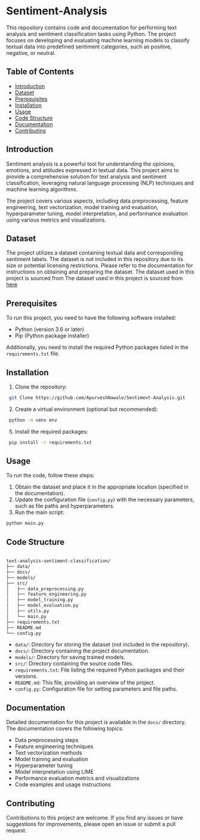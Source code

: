 # Sentiment-Analysis
This repository contains code and documentation for performing text analysis and sentiment classification tasks using Python. The project focuses on developing and evaluating machine learning models to classify textual data into predefined sentiment categories, such as positive, negative, or neutral.

## Table of Contents
- [Introduction](#introduction)
- [Dataset](#dataset)
- [Prerequisites](#prerequisites)
- [Installation](#installation)
- [Usage](#usage)
- [Code Structure](#code-structure)
- [Documentation](#documentation)
- [Contributing](#contributing)

## Introduction

Sentiment analysis is a powerful tool for understanding the opinions, emotions, and attitudes expressed in textual data. This project aims to provide a comprehensive solution for text analysis and sentiment classification, leveraging natural language processing (NLP) techniques and machine learning algorithms.

The project covers various aspects, including data preprocessing, feature engineering, text vectorization, model training and evaluation, hyperparameter tuning, model interpretation, and performance evaluation using various metrics and visualizations.

## Dataset

The project utilizes a dataset containing textual data and corresponding sentiment labels. The dataset is not included in this repository due to its size or potential licensing restrictions. Please refer to the documentation for instructions on obtaining and preparing the dataset.
The dataset used in this project is sourced from The dataset used in this project is sourced from  [here](https://www.kaggle.com/datasets/abhi8923shriv/sentiment-analysis-dataset/data)

## Prerequisites

To run this project, you need to have the following software installed:

- Python (version 3.6 or later)
- Pip (Python package installer)

Additionally, you need to install the required Python packages listed in the `requirements.txt` file.

## Installation

1. Clone the repository:

```bash
 git Clone https://github.com/ApurveshNawale/Sentiment-Analysis.git
```
2. Create a virtual environment (optional but recommended):


```bash
 python -m venv env
```
5. Install the required packages:
```bash
 pip install -r requirements.txt
```
## Usage

To run the code, follow these steps:

1. Obtain the dataset and place it in the appropriate location (specified in the documentation).
2. Update the configuration file (`config.py`) with the necessary parameters, such as file paths and hyperparameters.
3. Run the main script:
```bash
python main.py
```
## Code Structure
```bash

text-analysis-sentiment-classification/
├── data/
├── docs/
├── models/
├── src/
│   ├── data_preprocessing.py
│   ├── feature_engineering.py
│   ├── model_training.py
│   ├── model_evaluation.py
│   ├── utils.py
│   └── main.py
├── requirements.txt
├── README.md
└── config.py
```
- `data/`: Directory for storing the dataset (not included in the repository).
- `docs/`: Directory containing the project documentation.
- `models/`: Directory for saving trained models.
- `src/`: Directory containing the source code files.
- `requirements.txt`: File listing the required Python packages and their versions.
- `README.md`: This file, providing an overview of the project.
- `config.py`: Configuration file for setting parameters and file paths.
## Documentation

Detailed documentation for this project is available in the `docs/` directory. The documentation covers the following topics:

- Data preprocessing steps
- Feature engineering techniques
- Text vectorization methods
- Model training and evaluation
- Hyperparameter tuning
- Model interpretation using LIME
- Performance evaluation metrics and visualizations
- Code examples and usage instructions

## Contributing

Contributions to this project are welcome. If you find any issues or have suggestions for improvements, please open an issue or submit a pull request.

